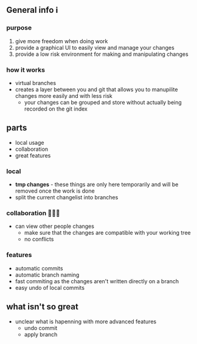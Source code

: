 ## General info ℹ

### purpose

1. give more freedom when doing work
2. provide a graphical UI to easily view and manage your changes
3. provide a low risk environment for making and manipulating changes

### how it works

- virtual branches
- creates a layer between you and git that allows you to manupilite changes more easily and with less risk
	- your changes can be grouped and store without actually being recorded on the git index

## parts

- local usage
- collaboration
- great features
### local

 - **tmp changes** - these things are only here temporarily and will be removed once the work is done
 - split the current changelist into branches

### collaboration 🧑‍🤝‍🧑

- can view other people changes
	- make sure that the changes are compatible with your working tree
	- no conflicts 

### features

- automatic commits
- automatic branch naming
- fast commiting as the changes aren't written directly on a branch
- easy undo of local commits
## what isn't so great

- unclear what is hapenning with more advanced features
	- undo commit
	- apply branch
